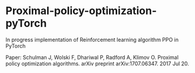 # Proximal-policy-optimization-pyTorch

In progress implementation of Reinforcement learning algorithm PPO in PyTorch

Paper: Schulman J, Wolski F, Dhariwal P, Radford A, Klimov O. Proximal policy optimization algorithms. arXiv preprint arXiv:1707.06347. 2017 Jul 20.
